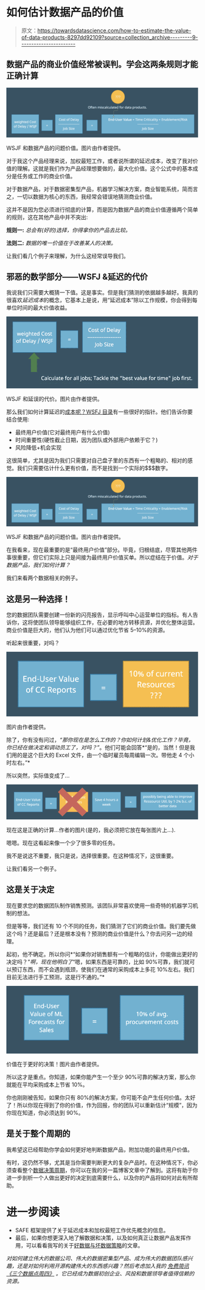 # 如何估计数据产品的价值

> 原文：<https://towardsdatascience.com/how-to-estimate-the-value-of-data-products-8297dd92109?source=collection_archive---------9----------------------->

## 数据产品的商业价值经常被误判。学会这两条规则才能正确计算

![](img/3f285e7d8e945f5b3f99fa95b0bf42e3.png)

WSJF 和数据产品的问题价值。图片由作者提供。

对于我这个产品经理来说，加权最短工作，或者说所谓的延迟成本，改变了我对价值的理解。这就是我们作为产品经理想要做的，最大化价值。这个公式中的基本成分是任务或工作的商业价值。

对于数据产品，对于数据密集型产品，机器学习解决方案，商业智能系统，简而言之，一切以数据为核心的东西，我经常会错误地猜测商业价值。

这并不是因为您必须进行彻底的计算，而是因为数据产品的商业价值遵循两个简单的规则，这在其他产品中并不突出:

**规则一:** *总会有(好的)选择，你得拿你的产品去比较。*

**法则二:** *数据的唯一价值在于改善某人的决策。*

让我们看几个例子来理解，为什么这经常误导我们。

## 邪恶的数学部分——WSFJ &延迟的代价

我说我们只需要大概猜一下值。这是事实。但是我们猜测的依据越多越好。我真的很喜欢*延迟成本*的概念，它基本上是说，用“延迟成本”除以工作规模，你会得到每单位时间的最大价值收益。

![](img/6979e7f2905ae1ee4d7be5ac4157c967.png)

WSJF 和延误的代价。图片由作者提供。

那么我们如何计算延迟的[成本呢？WSFJ 目录](https://www.scaledagileframework.com/wsjf/.)有一些很好的指针。他们告诉你要结合使用:

*   最终用户价值(它对最终用户有什么价值)
*   时间重要性(硬性截止日期，因为团队或外部用户依赖于它？)
*   风险降低+机会实现

这很简单，尤其是因为我们只需要对自己盘子里的东西有一个粗略的、相对的感觉。我们只需要估计什么更有价值，而不是找到一个实际的$$$数字。

![](img/3f285e7d8e945f5b3f99fa95b0bf42e3.png)

WSJF 和数据产品的问题价值。图片由作者提供。

在我看来，现在最重要的是“最终用户价值”部分。毕竟，归根结底，尽管其他两件事很重要，但它们实际上只是间接为最终用户价值买单。所以症结在于价值。*对于数据产品，我们如何计算？*

我们来看两个数据相关的例子。

## 这是另一种选择！

您的数据团队需要创建一份新的闪亮报告，显示呼叫中心运营单位的指标。有人告诉你，这将使团队领导能够组织工作，在必要的地方转移资源，并优化整体运营。商业价值是巨大的，他们认为他们可以通过优化节省 5–10%的资源。

听起来很重要，对吗？

![](img/6a2104d8e0ee527e7235d061429c7d5e.png)

图片由作者提供。

除了，你有没有问过，*“那你现在是怎么工作的？你如何计划&优化工作？毕竟，你已经在做决定和调动员工了，对吗？”*。他们可能会回答*“是的，当然！但是我们用的是这个巨大的 Excel 文件，由一个临时雇员每周编辑一次。带他走 4 个小时左右。”*

所以突然，实际值变成了…

![](img/279b3c6628d2fae3f349aa0f658cf24d.png)

现在这是正确的计算…作者的图片(是的，我必须把它放在每张图片上…).

嗯嗯。现在这看起来像一个少了很多零的任务。

我不是说这不重要，我只是说，选择很重要。在这种情况下，这很重要。

让我们看另一个例子。

## 这是关于决定

现在要求您的数据团队制作销售预测。该团队非常喜欢使用一些奇特的机器学习机制的想法。

但是等等，我们还有 10 个不同的任务，我们猜测了它们的商业价值。我们要先做这个吗？还是最后？还是根本没有？预测的商业价值是什么？你去问另一边的经理。

起初，他不确定。所以你问*“如果你对销售额有一个粗略的估计，你能做出更好的决定吗？”*啊，现在他明白了*“嗯，如果东西是可靠的，比如 90%可靠，我们就可以预订东西，而不会遇到瓶颈，使我们在通常的采购成本上多花 10%左右。我们目前无法进行手工预测，这是行不通的。”*

![](img/c8a292fbb7009f508099fabbb4dfb8ab.png)

价值在于更好的决策！图片由作者提供。

所以这才是重点。你知道，如果你能产生一个至少 90%可靠的解决方案，那么你就能在平均采购成本上节省 10%。

你也刚刚被告知，如果你只有 80%的解决方案，你可能不会产生任何价值。太好了！所以你现在得到了你的价值，作为回报，你的团队可以重新估计“规模”，因为你现在知道，你必须达到 90%。

## 是关于整个周期的

我希望这已经帮助你学会如何更好地判断数据产品，附加功能的最终用户价值。

有时，这仍然不够，尤其是当你需要判断更大的复杂产品时。在这种情况下，你必须查看整个[数据决策周期](/data-strategy-good-data-vs-bad-data-d40f85d7ba4e)，你可以在我的另一篇博客文章中了解到。这将有助于你进一步剖析一个人做出更好的决定到底需要什么，以及你的产品将如何对此有所帮助。

# 进一步阅读

*   SAFE 框架提供了关于延迟成本和加权最短工作优先概念的信息。
*   最后，如果你想更深入地了解数据和决策，以及如何真正让数据产品发挥作用，可以看看我写的关于[好数据与坏数据策略](/data-strategy-good-data-vs-bad-data-d40f85d7ba4e)的文章。

*对如何建立伟大的数据公司、伟大的数据密集型产品、成为伟大的数据团队感兴趣，还是对如何利用开源构建伟大的东西感兴趣？然后考虑加入我的* [*免费简讯《三个数据点周四》*](http://thdpth.com/) *。它已经成为数据初创企业、风投和数据领导者值得信赖的资源。*